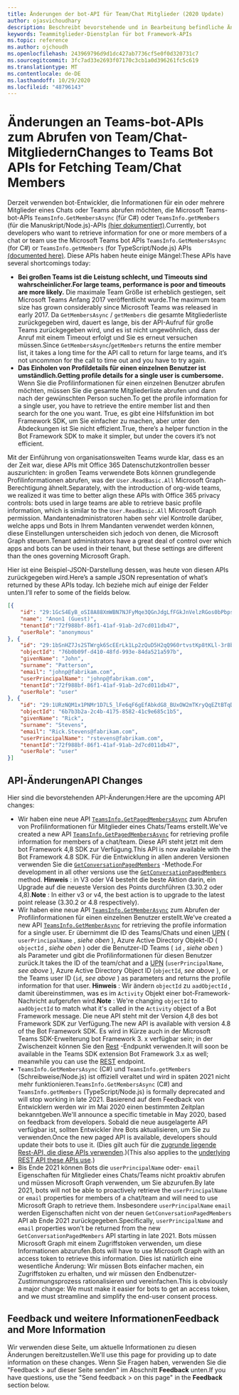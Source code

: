 ```yaml
---
title: Änderungen der bot-API für Team/Chat Mitglieder (2020 Update)
author: ojasvichoudhary
description: Beschreibt bevorstehende und in Bearbeitung befindliche Änderungen an den bot-APIs, die zum Abrufen von Mitgliedern von Teams und Chats verwendet werden.
keywords: Teammitglieder-Dienstplan für bot Framework-APIs
ms.topic: reference
ms.author: ojchoudh
ms.openlocfilehash: 243969796d9d1dc427ab7736cf5e0f0d320731c7
ms.sourcegitcommit: 3fc7ad33e2693f07170c3cb1a0d396261fc5c619
ms.translationtype: MT
ms.contentlocale: de-DE
ms.lasthandoff: 10/29/2020
ms.locfileid: "48796143"
---
```

# <a name="changes-to-teams-bot-apis-for-fetching-teamchat-members"></a><span data-ttu-id="33c55-104">Änderungen an Teams-bot-APIs zum Abrufen von Team/Chat-Mitgliedern</span><span class="sxs-lookup"><span data-stu-id="33c55-104">Changes to Teams Bot APIs for Fetching Team/Chat Members</span></span>

<span data-ttu-id="33c55-105">Derzeit verwenden bot-Entwickler, die Informationen für ein oder mehrere Mitglieder eines Chats oder Teams abrufen möchten, die Microsoft Teams-bot-APIs `TeamsInfo.GetMembersAsync` (für C#) oder `TeamsInfo.getMembers` (für die Manuskript/Node.js)-APIs [(hier dokumentiert)](https://docs.microsoft.com/microsoftteams/platform/bots/how-to/get-teams-context?tabs=dotnet#fetching-the-roster-or-user-profile).</span><span class="sxs-lookup"><span data-stu-id="33c55-105">Currently, bot developers who want to retrieve information for one or more members of a chat or team use the Microsoft Teams bot APIs `TeamsInfo.GetMembersAsync` (for C#) or `TeamsInfo.getMembers` (for TypeScript/Node.js) APIs [(documented here)](https://docs.microsoft.com/microsoftteams/platform/bots/how-to/get-teams-context?tabs=dotnet#fetching-the-roster-or-user-profile).</span></span> <span data-ttu-id="33c55-106">Diese APIs haben heute einige Mängel:</span><span class="sxs-lookup"><span data-stu-id="33c55-106">These APIs have several shortcomings today:</span></span>

* <span data-ttu-id="33c55-107">**Bei großen Teams ist die Leistung schlecht, und Timeouts sind wahrscheinlicher.**</span><span class="sxs-lookup"><span data-stu-id="33c55-107">**For large teams, performance is poor and timeouts are more likely.**</span></span> <span data-ttu-id="33c55-108">Die maximale Team Größe ist erheblich gestiegen, seit Microsoft Teams Anfang 2017 veröffentlicht wurde.</span><span class="sxs-lookup"><span data-stu-id="33c55-108">The maximum team size has grown considerably since Microsoft Teams was released in early 2017.</span></span> <span data-ttu-id="33c55-109">Da `GetMembersAsync` / `getMembers` die gesamte Mitgliederliste zurückgegeben wird, dauert es lange, bis der API-Aufruf für große Teams zurückgegeben wird, und es ist nicht ungewöhnlich, dass der Anruf mit einem Timeout erfolgt und Sie es erneut versuchen müssen.</span><span class="sxs-lookup"><span data-stu-id="33c55-109">Since `GetMembersAsync`/`getMembers` returns the entire member list, it takes a long time for the API call to return for large teams, and it’s not uncommon for the call to time out and you have to try again.</span></span>
* <span data-ttu-id="33c55-110">**Das Einholen von Profildetails für einen einzelnen Benutzer ist umständlich.**</span><span class="sxs-lookup"><span data-stu-id="33c55-110">**Getting profile details for a single user is cumbersome.**</span></span> <span data-ttu-id="33c55-111">Wenn Sie die Profilinformationen für einen einzelnen Benutzer abrufen möchten, müssen Sie die gesamte Mitgliederliste abrufen und dann nach der gewünschten Person suchen.</span><span class="sxs-lookup"><span data-stu-id="33c55-111">To get the profile information for a single user, you have to retrieve the entire member list and then search for the one you want.</span></span> <span data-ttu-id="33c55-112">True, es gibt eine Hilfsfunktion im bot Framework SDK, um Sie einfacher zu machen, aber unter den Abdeckungen ist Sie nicht effizient.</span><span class="sxs-lookup"><span data-stu-id="33c55-112">True, there’s a helper function in the Bot Framework SDK to make it simpler, but under the covers it’s not efficient.</span></span>

<span data-ttu-id="33c55-113">Mit der Einführung von organisationsweiten Teams wurde klar, dass es an der Zeit war, diese APIs mit Office 365 Datenschutzkontrollen besser auszurichten: in großen Teams verwendete Bots können grundlegende Profilinformationen abrufen, was der `User.ReadBasic.All` Microsoft Graph-Berechtigung ähnelt.</span><span class="sxs-lookup"><span data-stu-id="33c55-113">Separately, with the introduction of org-wide teams, we realized it was time to better align these APIs with Office 365 privacy controls: bots used in large teams are able to retrieve basic profile information, which is similar to the `User.ReadBasic.All` Microsoft Graph permission.</span></span> <span data-ttu-id="33c55-114">Mandantenadministratoren haben sehr viel Kontrolle darüber, welche apps und Bots in Ihrem Mandanten verwendet werden können, diese Einstellungen unterscheiden sich jedoch von denen, die Microsoft Graph steuern.</span><span class="sxs-lookup"><span data-stu-id="33c55-114">Tenant administrators have a great deal of control over which apps and bots can be used in their tenant, but these settings are different than the ones governing Microsoft Graph.</span></span>

<span data-ttu-id="33c55-115">Hier ist eine Beispiel-JSON-Darstellung dessen, was heute von diesen APIs zurückgegeben wird.</span><span class="sxs-lookup"><span data-stu-id="33c55-115">Here’s a sample JSON representation of what’s returned by these APIs today.</span></span> <span data-ttu-id="33c55-116">Ich beziehe mich auf einige der Felder unten.</span><span class="sxs-lookup"><span data-stu-id="33c55-116">I’ll refer to some of the fields below.</span></span>

```json
[{
    "id": "29:1GcS4EyB_oSI8A88XmWBN7NJFyMqe3QGnJdgLfFGkJnVelzRGos0bPbpsfJjcbAD22bmKc4GMbrY2g4JDrrA8vM06X1-cHHle4zOE6U4ttcc",
    "name": "Anon1 (Guest)",
    "tenantId":"72f988bf-86f1-41af-91ab-2d7cd011db47",
    "userRole": "anonymous"
}, {
    "id": "29:1bSnHZ7Js2STWrgk6ScEErLk1Lp2zQuD5H2qQ960rtvstKp8tKLl-3r8b6DoW0QxZimuTxk_kupZ1DBMpvIQQUAZL-PNj0EORDvRZXy8kvWk",
    "objectId": "76b0b09f-d410-48fd-993e-84da521a597b",
    "givenName": "John",
    "surname": "Patterson",
    "email": "johnp@fabrikam.com",
    "userPrincipalName": "johnp@fabrikam.com",
    "tenantId":"72f988bf-86f1-41af-91ab-2d7cd011db47",
    "userRole": "user"
}, {
    "id": "29:1URzNQM1x1PNMr1D7L5_lFe6qF6gEfAbkdG8_BUxOW2mTKryQqEZtBTqDt10-MghkzjYDuUj4KG6nvg5lFAyjOLiGJ4jzhb99WrnI7XKriCs",
    "objectId": "6b7b3b2a-2c4b-4175-8582-41c9e685c1b5",
    "givenName": "Rick",
    "surname": "Stevens",
    "email": "Rick.Stevens@fabrikam.com",
    "userPrincipalName": "rstevens@fabrikam.com",
    "tenantId":"72f988bf-86f1-41af-91ab-2d7cd011db47",
    "userRole": "user"
}]
```

## <a name="api-changes"></a><span data-ttu-id="33c55-117">API-Änderungen</span><span class="sxs-lookup"><span data-stu-id="33c55-117">API Changes</span></span>
<span data-ttu-id="33c55-118">Hier sind die bevorstehenden API-Änderungen:</span><span class="sxs-lookup"><span data-stu-id="33c55-118">Here are the upcoming API changes:</span></span>

* <span data-ttu-id="33c55-119">Wir haben eine neue API [`TeamsInfo.GetPagedMembersAsync`](https://docs.microsoft.com/microsoftteams/platform/bots/how-to/get-teams-context?tabs=dotnet#fetching-the-roster-or-user-profile) zum Abrufen von Profilinformationen für Mitglieder eines Chats/Teams erstellt.</span><span class="sxs-lookup"><span data-stu-id="33c55-119">We've created a new API [`TeamsInfo.GetPagedMembersAsync`](https://docs.microsoft.com/microsoftteams/platform/bots/how-to/get-teams-context?tabs=dotnet#fetching-the-roster-or-user-profile) for retrieving profile information for members of a chat/team.</span></span> <span data-ttu-id="33c55-120">Diese API steht jetzt mit dem bot Framework 4,8 SDK zur Verfügung.</span><span class="sxs-lookup"><span data-stu-id="33c55-120">This API is now available with the Bot Framework 4.8 SDK.</span></span> <span data-ttu-id="33c55-121">Für die Entwicklung in allen anderen Versionen verwenden Sie die [`GetConversationPagedMembers`](https://docs.microsoft.com/dotnet/api/microsoft.bot.connector.conversationsextensions.getconversationpagedmembersasync?view=botbuilder-dotnet-stable) -Methode.</span><span class="sxs-lookup"><span data-stu-id="33c55-121">For development in all other versions use the [`GetConversationPagedMembers`](https://docs.microsoft.com/dotnet/api/microsoft.bot.connector.conversationsextensions.getconversationpagedmembersasync?view=botbuilder-dotnet-stable) method.</span></span> <span data-ttu-id="33c55-122">**Hinweis** : in V3 oder V4 besteht die beste Aktion darin, ein Upgrade auf die neueste Version des Points durchführen (3.30.2 oder 4,8).</span><span class="sxs-lookup"><span data-stu-id="33c55-122">**Note** : In either v3 or v4, the best action is to upgrade to the latest point release (3.30.2 or 4.8 respectively).</span></span> 
* <span data-ttu-id="33c55-123">Wir haben eine neue API [`TeamsInfo.GetMemberAsync`](https://docs.microsoft.com/microsoftteams/platform/bots/how-to/get-teams-context?tabs=dotnet#get-single-member-details) zum Abrufen der Profilinformationen für einen einzelnen Benutzer erstellt.</span><span class="sxs-lookup"><span data-stu-id="33c55-123">We've created a new API [`TeamsInfo.GetMemberAsync`](https://docs.microsoft.com/microsoftteams/platform/bots/how-to/get-teams-context?tabs=dotnet#get-single-member-details) for retrieving the profile information for a single user.</span></span> <span data-ttu-id="33c55-124">Er übernimmt die ID des Teams/Chats und einen [UPN](https://docs.microsoft.com/windows/win32/ad/naming-properties#userprincipalname) ( `userPrincipalName` , *siehe oben* ), Azure Active Directory Objekt-ID ( `objectId` , *siehe oben* ) oder die Benutzer-ID Teams ( `id` , *siehe oben* ) als Parameter und gibt die Profilinformationen für diesen Benutzer zurück.</span><span class="sxs-lookup"><span data-stu-id="33c55-124">It takes the ID of the team/chat and a [UPN](https://docs.microsoft.com/windows/win32/ad/naming-properties#userprincipalname) (`userPrincipalName`, *see above* ), Azure Active Directory Object ID (`objectId`, *see above* ), or the Teams user ID (`id`, *see above* ) as parameters and returns the profile information for that user.</span></span> <span data-ttu-id="33c55-125">**Hinweis** : Wir ändern `objectId` zu `aadObjectId` , damit übereinstimmen, was es im `Activity` Objekt einer bot-Framework-Nachricht aufgerufen wird.</span><span class="sxs-lookup"><span data-stu-id="33c55-125">**Note** : We're changing `objectId` to `aadObjectId` to match what it's called in the `Activity` object of a Bot Framework message.</span></span> <span data-ttu-id="33c55-126">Die neue API steht mit der Version 4,8 des bot Framework SDK zur Verfügung.</span><span class="sxs-lookup"><span data-stu-id="33c55-126">The new API is available with version 4.8 of the Bot Framework SDK.</span></span> <span data-ttu-id="33c55-127">Es wird in Kürze auch in der Microsoft Teams SDK-Erweiterung bot Framework 3. x verfügbar sein; in der Zwischenzeit können Sie den [Rest](https://docs.microsoft.com/microsoftteams/platform/bots/how-to/get-teams-context?tabs=json#get-single-member-details) -Endpunkt verwenden.</span><span class="sxs-lookup"><span data-stu-id="33c55-127">It will soon be available in the Teams SDK extension Bot Framework 3.x as well; meanwhile you can use the [REST](https://docs.microsoft.com/microsoftteams/platform/bots/how-to/get-teams-context?tabs=json#get-single-member-details) endpoint.</span></span>
* <span data-ttu-id="33c55-128">`TeamsInfo.GetMembersAsync` (C#) und `TeamsInfo.getMembers` (Schreibweise/Node.js) ist offiziell veraltet und wird in späten 2021 nicht mehr funktionieren.</span><span class="sxs-lookup"><span data-stu-id="33c55-128">`TeamsInfo.GetMembersAsync` (C#) and `TeamsInfo.getMembers` (TypeScript/Node.js) is formally deprecated and will stop working in late 2021.</span></span> <span data-ttu-id="33c55-129">Basierend auf dem Feedback von Entwicklern werden wir im Mai 2020 einen bestimmten Zeitplan bekanntgeben.</span><span class="sxs-lookup"><span data-stu-id="33c55-129">We'll announce a specific timetable in May 2020, based on feedback from developers.</span></span> <span data-ttu-id="33c55-130">Sobald die neue ausgelagerte API verfügbar ist, sollten Entwickler ihre Bots aktualisieren, um Sie zu verwenden.</span><span class="sxs-lookup"><span data-stu-id="33c55-130">Once the new paged API is available, developers should update their bots to use it.</span></span> <span data-ttu-id="33c55-131">(Dies gilt auch für die [zugrunde liegende Rest-API, die diese APIs verwenden](https://docs.microsoft.com/microsoftteams/platform/bots/how-to/get-teams-context?tabs=json#tabpanel_CeZOj-G++Q_json).)</span><span class="sxs-lookup"><span data-stu-id="33c55-131">(This also applies to the [underlying REST API these APIs use](https://docs.microsoft.com/microsoftteams/platform/bots/how-to/get-teams-context?tabs=json#tabpanel_CeZOj-G++Q_json).)</span></span>
* <span data-ttu-id="33c55-132">Bis Ende 2021 können Bots die `userPrincipalName` oder- `email` Eigenschaften für Mitglieder eines Chats/Teams nicht proaktiv abrufen und müssen Microsoft Graph verwenden, um Sie abzurufen.</span><span class="sxs-lookup"><span data-stu-id="33c55-132">By late 2021, bots will not be able to proactively retrieve the `userPrincipalName` or `email` properties for members of a chat/team and will need to use Microsoft Graph to retrieve them.</span></span> <span data-ttu-id="33c55-133">Insbesondere `userPrincipalName` `email` werden Eigenschaften nicht von der neuen `GetConversationPagedMembers` API ab Ende 2021 zurückgegeben.</span><span class="sxs-lookup"><span data-stu-id="33c55-133">Specifically, `userPrincipalName` and `email` properties won't be returned from the new `GetConversationPagedMembers` API starting in late 2021.</span></span> <span data-ttu-id="33c55-134">Bots müssen Microsoft Graph mit einem Zugriffstoken verwenden, um diese Informationen abzurufen.</span><span class="sxs-lookup"><span data-stu-id="33c55-134">Bots will have to use Microsoft Graph with an access token to retrieve this information.</span></span> <span data-ttu-id="33c55-135">Dies ist natürlich eine wesentliche Änderung: Wir müssen Bots einfacher machen, ein Zugriffstoken zu erhalten, und wir müssen den Endbenutzer-Zustimmungsprozess rationalisieren und vereinfachen.</span><span class="sxs-lookup"><span data-stu-id="33c55-135">This is obviously a major change: We must make it easier for bots to get an access token, and we must streamline and simplify the end-user consent process.</span></span>

## <a name="feedback-and-more-information"></a><span data-ttu-id="33c55-136">Feedback und weitere Informationen</span><span class="sxs-lookup"><span data-stu-id="33c55-136">Feedback and More Information</span></span>
<span data-ttu-id="33c55-137">Wir verwenden diese Seite, um aktuelle Informationen zu diesen Änderungen bereitzustellen.</span><span class="sxs-lookup"><span data-stu-id="33c55-137">We'll use this page for providing up to date information on these changes.</span></span> <span data-ttu-id="33c55-138">Wenn Sie Fragen haben, verwenden Sie die "Feedback > auf dieser Seite senden" im Abschnitt **Feedback** unten.</span><span class="sxs-lookup"><span data-stu-id="33c55-138">If you have questions, use the "Send feedback > on this page" in the **Feedback** section below.</span></span> 
